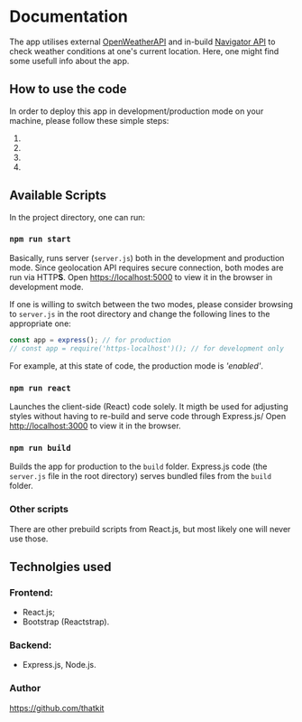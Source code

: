 # Documentation

The app utilises external [OpenWeatherAPI](https://openweathermap.org/api) and in-build [Navigator API](https://developer.mozilla.org/en-US/docs/Web/API/Navigator) to check weather conditions at one's current location. Here, one might find some usefull info about the app.

## How to use the code

In order to deploy this app in development/production mode on your machine, please follow these simple steps:

1. 
2. 
3. 
4. 

## Available Scripts

In the project directory, one can run:

### `npm run start`

Basically, runs server (`server.js`) both in the development and production mode. Since geolocation API requires secure connection, both modes are run via HTTP**S**.
Open [https://localhost:5000](https://localhost:5000) to view it in the browser in development mode.

If one is willing to switch between the two modes, please consider browsing to `server.js` in the root directory and change the following lines to the appropriate one:
```javascript
const app = express(); // for production
// const app = require('https-localhost')(); // for development only
```
For example, at this state of code, the production mode is *'enabled'*.

### `npm run react`

Launches the client-side (React) code solely. It migth be used for adjusting styles without having to re-build and serve code through Express.js/
Open [http://localhost:3000](http://localhost:3000) to view it in the browser.

### `npm run build`

Builds the app for production to the `build` folder.
Express.js code (the `server.js` file in the root directory) serves bundled files from the `build` folder.

### Other scripts

There are other prebuild scripts from React.js, but most likely one will never use those.

## Technolgies used

### Frontend:
- React.js;
- Bootstrap (Reactstrap).

### Backend:
- Express.js, Node.js.

### Author

https://github.com/thatkit